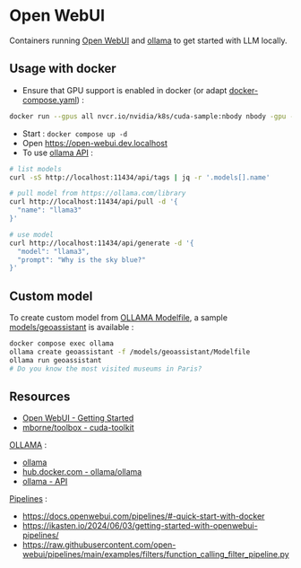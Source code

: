 # Open WebUI

Containers running [Open WebUI](https://github.com/open-webui/open-webui?tab=readme-ov-file#open-webui-formerly-ollama-webui-) and [ollama](https://hub.docker.com/r/ollama/ollama) to get started with LLM locally.

## Usage with docker

* Ensure that GPU support is enabled in docker (or adapt [docker-compose.yaml](docker-compose.yaml)) :

```bash
docker run --gpus all nvcr.io/nvidia/k8s/cuda-sample:nbody nbody -gpu -benchmark
```

* Start : `docker compose up -d`
* Open https://open-webui.dev.localhost
* To use [ollama API](https://github.com/ollama/ollama/blob/main/docs/api.md#api) :

```bash
# list models
curl -sS http://localhost:11434/api/tags | jq -r '.models[].name'

# pull model from https://ollama.com/library
curl http://localhost:11434/api/pull -d '{
  "name": "llama3"
}'

# use model
curl http://localhost:11434/api/generate -d '{
  "model": "llama3",
  "prompt": "Why is the sky blue?"
}'
```

## Custom model

To create custom model from [OLLAMA Modelfile](https://github.com/ollama/ollama/tree/main?tab=readme-ov-file#customize-a-prompt), a sample [models/geoassistant](models/geoassistant/README.md) is available :

```bash
docker compose exec ollama
ollama create geoassistant -f /models/geoassistant/Modelfile
ollama run geoassistant
# Do you know the most visited museums in Paris?
```


## Resources

* [Open WebUI - Getting Started](https://docs.openwebui.com/getting-started/)
* [mborne/toolbox - cuda-toolkit](https://github.com/mborne/toolbox/tree/master/cuda-toolkit#ressources)

[OLLAMA](https://github.com/ollama/ollama) :

* [ollama](https://github.com/ollama/ollama/tree/main?tab=readme-ov-file#ollama)
* [hub.docker.com - ollama/ollama](https://hub.docker.com/r/ollama/ollama)
* [ollama - API](https://github.com/ollama/ollama/blob/main/docs/api.md#api)

[Pipelines](https://docs.openwebui.com/pipelines) :

* https://docs.openwebui.com/pipelines/#-quick-start-with-docker
* https://ikasten.io/2024/06/03/getting-started-with-openwebui-pipelines/
* https://raw.githubusercontent.com/open-webui/pipelines/main/examples/filters/function_calling_filter_pipeline.py
